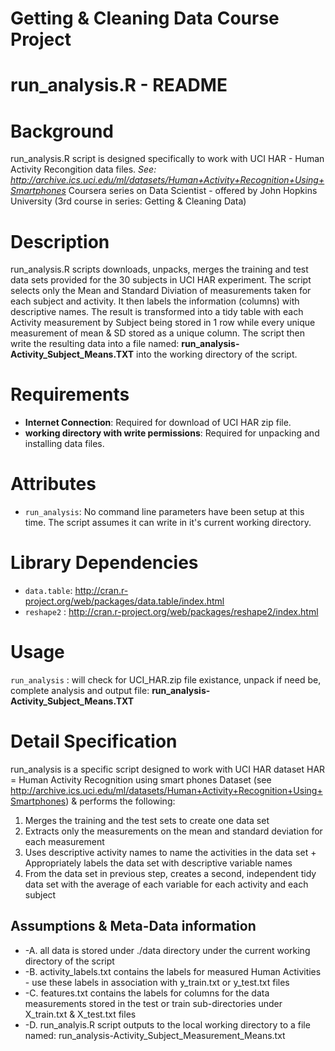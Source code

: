 Getting &amp; Cleaning Data Course Project
==========================================

run_analysis.R - README
=======================

Background
==========
run_analysis.R script is designed specifically to work with UCI
HAR - Human Activity Recongition data files. 
*See: http://archive.ics.uci.edu/ml/datasets/Human+Activity+Recognition+Using+Smartphones*
Coursera series on Data Scientist - offered by John Hopkins
University (3rd course in series: Getting &amp; Cleaning Data)


Description
===========
run_analysis.R scripts downloads, unpacks, merges the training and test
data sets provided for the 30 subjects in UCI HAR experiment.
The script selects only the Mean and Standard Diviation of measurements taken
for each subject and activity. It then labels the information (columns) with
descriptive names. The result is transformed into a tidy table with each 
Activity measurement by Subject being stored in 1 row while every unique measurement
of mean & SD stored as a unique column. The script then write the resulting
data into a file named: **run_analysis-Activity_Subject_Means.TXT** into the working
directory of the script.

Requirements
============

* **Internet Connection**: Required for download of UCI HAR zip file.
* **working directory with write permissions**: Required for unpacking and installing data files.

Attributes
==========

* `run_analysis`: No command line parameters have been setup at this time.
   The script assumes it can write in it's current working directory.

# Library Dependencies
* `data.table`:  http://cran.r-project.org/web/packages/data.table/index.html
* `reshape2`  :  http://cran.r-project.org/web/packages/reshape2/index.html

Usage
=====
`run_analysis` : will check for UCI_HAR.zip file existance, unpack if need be, 
                 complete analysis and output file: **run_analysis-Activity_Subject_Means.TXT**

Detail Specification
====================
run_analysis is a specific script designed to work with UCI HAR dataset
HAR = Human Activity Recognition using smart phones Dataset
(see http://archive.ics.uci.edu/ml/datasets/Human+Activity+Recognition+Using+Smartphones)
& performs the following:

1. Merges the training and the test sets to create one data set
2. Extracts only the measurements on the mean and standard deviation for each measurement
3. Uses descriptive activity names to name the activities in the data set + Appropriately labels
   the data set with descriptive variable names
4. From the data set in previous step, creates a second, independent tidy data set
   with the average of each variable for each activity and each subject

Assumptions & Meta-Data information
-----------------------------------
* -A. all data is stored under ./data directory under the current working directory of the script
* -B. activity_labels.txt contains the labels for measured Human Activities - use these labels in association with y_train.txt or y_test.txt files
* -C. features.txt contains the labels for columns for the data measurements stored in the test or train sub-directories under X_train.txt & X_test.txt files
* -D. run_analyis.R script outputs to the local working directory to a file named: run_analysis-Activity_Subject_Measurement_Means.txt

